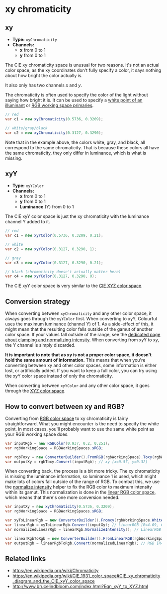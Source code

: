# xy chromaticity

## xy

- **Type:** `xyChromaticity`
- **Channels:**
  - **x** from 0 to 1
  - **y** from 0 to 1

The CIE xy chromaticity space is unusual for two reasons. It's not an actual color space, as the xy coordinates don't fully specify a color, it says nothing about how bright the color actually is.

It also only has two channels *x* and *y*.

The chromaticity is often used to specify the color of the light without saying how bright it is. It can be used to specify a [white point of an illuminant](topic-illuminants.md) or [RGB working space primaries](spaces-rgb.md).

```csharp
// red
var c1 = new xyChromaticity(0.5736, 0.3209);

// white/gray/black
var c2 = new xyChromaticity(0.3127, 0.3290);
```

Note that in the example above, the colors white, gray, and black, all correspond to the same chromaticity. That is because these colors all have the same chromaticity, they only differ in luminance, which is what is missing.


## xyY

- **Type:** `xyYColor`
- **Channels:**
  - **x** from 0 to 1
  - **y** from 0 to 1
  - **Luminance** (Y) from 0 to 1

The CIE xyY color space is just the xy chromaticity with the luminance channel Y added to it.

```csharp
// red
var c1 = new xyYColor(0.5736, 0.3209, 0.21);

// white
var c2 = new xyYColor(0.3127, 0.3290, 1);

// gray
var c3 = new xyYColor(0.3127, 0.3290, 0.21);

// black (chromaticity doesn't actually matter here)
var c4 = new xyYColor(0.3127, 0.3290, 0);
```

The CIE xyY color space is very similar to the [CIE XYZ color space](spaces-xyz.md).


## Conversion strategy

When converting between `xyChromaticity` and any other color space, it always goes through the `xyYColor` first. When converting to xyY, Colourful uses the maximum luminance (channel Y) of 1. As a side-effect of this, it might mean that the resulting color falls outside of the gamut of another color space. If your values fall outside of the range, see the [dedicated page about clamping and normalizing intensity](topic-clamp.md). When converting from xyY to xy, the Y channel is simply discarded.

**It is important to note that as xy is not a proper color space, it doesn't hold the same amount of information.** This means that when you're converting between xy and other color spaces, some information is either lost, or artificially added. If you want to keep a full color, you can try using the xyY color space instead of only the chromaticity.

When converting between `xyYColor` and any other color space, it goes through the [XYZ color space](spaces-xyz.md).


## How to convert between xy and RGB?

Converting from [RGB color space](spaces-rgb.md) to xy chromaticity is fairly straightforward. What you might encounter is the need to specify the white point. In most cases, you'll probably want to use the same white point as your RGB working space does.

```csharp
var inputRgb = new RGBColor(0.937, 0.2, 0.251);
var rgbWorkingSpace = RGBWorkingSpaces.sRGB;

var rgbToxy = new ConverterBuilder().FromRGB(rgbWorkingSpace).Toxy(rgbWorkingSpace.WhitePoint).Build();
var outputXy = rgbToxy.Convert(inputRgb); // xy [x=0.57, y=0.32]
```

When converting back, the process is a bit more tricky. The xy chromaticity is missing the luminance information, so luminance 1 is used, which might make lots of colors fall outside of the range of RGB. To combat this, we use the [normalize intensity](topic-clamp.md) helper to fix the RGB color to maximum intensity within its gamut. This normalization is done in the [linear RGB color space](spaces-rgb.md), which means that there's one more conversion needed.

```csharp
var inputXy = new xyChromaticity(0.5736, 0.3209);
var rgbWorkingSpace = RGBWorkingSpaces.sRGB;

var xyToLinearRgb = new ConverterBuilder().Fromxy(rgbWorkingSpace.WhitePoint).ToLinearRGB(rgbWorkingSpace).Build();
var linearRgb = xyToLinearRgb.Convert(inputXy); // LinearRGB [R=4.09, G=0.16, B=0.24]
var normalizedLinearRgb = linearRgb.NormalizeIntensity(); // LinearRGB [R=1, G=0.04, B=0.06]

var linearRgbToRgb = new ConverterBuilder().FromLinearRGB(rgbWorkingSpace).ToRGB(rgbWorkingSpace).Build();
var outputRgb = linearRgbToRgb.Convert(normalizedLinearRgb); // RGB [R=1, G=0.22, B=0.27]
```


## Related links

- https://en.wikipedia.org/wiki/Chromaticity
- https://en.wikipedia.org/wiki/CIE_1931_color_space#CIE_xy_chromaticity_diagram_and_the_CIE_xyY_color_space
- http://www.brucelindbloom.com/index.html?Eqn_xyY_to_XYZ.html
